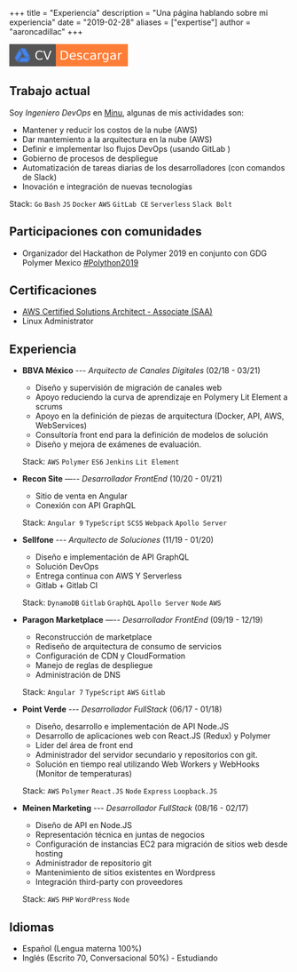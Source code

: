 +++
title = "Experiencia"
description = "Una página hablando sobre mi experiencia"
date = "2019-02-28"
aliases = ["expertise"]
author = "aaroncadillac"
+++

[![CV Download Badge](/images/badge_es.svg)](https://drive.google.com/file/d/1ZkZkvFYja2OGVAcu3vqghX3GyiKe93_G/view?usp=sharing)

## Trabajo actual

Soy _Ingeniero DevOps_ en [Minu](https://minu.mx), algunas de mis actividades son:

- Mantener y reducir los costos de la nube (AWS)
- Dar mantemiento a la arquitectura en la nube (AWS)
- Definir e implementar lso flujos DevOps (usando GitLab  )
- Gobierno de procesos de despliegue
- Automatización de tareas diarias de los desarrolladores (con comandos de Slack)
- Inovación e integración de nuevas tecnologías

Stack: `Go` `Bash`  `JS` `Docker` `AWS` `GitLab CE` `Serverless` `Slack Bolt`

## Participaciones con comunidades

- Organizador del Hackathon de Polymer 2019 en conjunto con GDG Polymer Mexico [#Polython2019](https://twitter.com/search?q=%23Polython2019&src=typed_query)

## Certificaciones

- [AWS Certified Solutions Architect - Associate (SAA)](https://www.certmetrics.com/amazon/public/badge.aspx?i=1&t=c&d=2019-04-24&ci=AWS00847156)
- Linux Administrator

## Experiencia

- **BBVA México** --- _Arquitecto de Canales Digitales_ (02/18 - 03/21)
  - Diseño y supervisión de migración de canales web
  - Apoyo reduciendo la curva de aprendizaje en Polymery Lit Element a scrums
  - Apoyo en la definición de piezas de arquitectura (Docker, API, AWS, WebServices)
  - Consultoría front end para la definición de modelos
de solución
  - Diseño y mejora de exámenes de evaluación.

  Stack: `AWS` `Polymer` `ES6` `Jenkins` `Lit Element`

- **Recon Site** —-- _Desarrollador FrontEnd_ (10/20 - 01/21)
  - Sitio de venta en Angular
  - Conexión con API GraphQL
  
  Stack: `Angular 9` `TypeScript` `SCSS` `Webpack` `Apollo Server`

- **Sellfone** --- _Arquitecto de Soluciones_ (11/19 - 01/20)
  - Diseño e implementación de API GraphQL
  - Solución DevOps
  - Entrega continua con AWS Y Serverless
  - Gitlab + Gitlab CI

  Stack: `DynamoDB` `Gitlab` `GraphQL` `Apollo Server` `Node` `AWS`

- **Paragon Marketplace**  —-- _Desarrollador FrontEnd_ (09/19 - 12/19)
  - Reconstrucción de marketplace
  - Rediseño de arquitectura de consumo de servicios
  - Configuración de CDN y CloudFormation
  - Manejo de reglas de despliegue
  - Administración de DNS
  
  Stack: `Angular 7` `TypeScript` `AWS`  `Gitlab`

- **Point Verde** --- _Desarrollador FullStack_ (06/17 - 01/18)
  - Diseño, desarrollo e implementación de API Node.JS
  - Desarrollo de aplicaciones web con React.JS (Redux) y Polymer
  - Líder del área de front end
  - Administrador del servidor secundario y repositorios con git.
  - Solución en tiempo real utilizando Web Workers y WebHooks (Monitor de temperaturas)

  Stack: `AWS` `Polymer` `React.JS` `Node` `Express` `Loopback.JS`

- **Meinen Marketing** --- _Desarrollador FullStack_ (08/16 - 02/17)
  - Diseño de API en Node.JS
  - Representación técnica en juntas de negocios
  - Configuración de instancias EC2 para migración de sitios web desde hosting
  - Administrador de repositorio git
  - Mantenimiento de sitios existentes en Wordpress
  - Integración third-party con proveedores

  Stack: `AWS` `PHP` `WordPress` `Node`

## Idiomas

- Español (Lengua materna 100%)
- Inglés (Escrito 70, Conversacional 50%) - Estudiando
